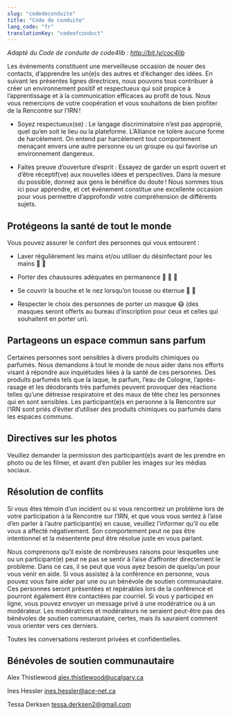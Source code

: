 ```yaml
---
slug: "codedeconduite"
title: "Code de conduite"
lang_code: "fr"
translationKey: "codeofconduct"
---
```


_Adapté du Code de conduite de code4lib : <http://bit.ly/coc4lib>_

Les événements constituent une merveilleuse occasion de nouer des contacts, d’apprendre les un(e)s des autres et
d’échanger des idées. En suivant les présentes lignes directrices, nous pouvons tous contribuer à créer un environnement
positif et respectueux qui soit propice à l’apprentissage et à la communication efficaces au profit de tous. Nous vous
remercions de votre coopération et vous souhaitons de bien profiter de la Rencontre sur l’IRN !

- Soyez respectueux(se) : Le langage discriminatoire n’est pas approprié, quel qu’en soit le lieu ou la plateforme.
  L’Alliance ne tolère aucune forme de harcèlement. On entend par harcèlement tout comportement menaçant envers une
  autre personne ou un groupe ou qui favorise un environnement dangereux.

- Faites preuve d’ouverture d’esprit : Essayez de garder un esprit ouvert et d’être réceptif(ve) aux nouvelles idées et
  perspectives. Dans la mesure du possible, donnez aux gens le bénéfice du doute ! Nous sommes tous ici pour apprendre,
  et cet événement constitue une excellente occasion pour vous permettre d’approfondir votre compréhension de différents
  sujets.

## Protégeons la santé de tout le monde

Vous pouvez assurer le confort des personnes qui vous entourent :

- Laver régulièrement les mains et/ou utiliser du désinfectant pour les mains 🧼 🧴

- Porter des chaussures adéquates en permanence 👟 👞 👠

- Se couvrir la bouche et le nez lorsqu’on tousse ou éternue 🙊 🤧

- Respecter le choix des personnes de porter un masque 😷 (des masques seront offerts au bureau d’inscription pour ceux
  et celles qui souhaitent en porter un).

## Partageons un espace commun sans parfum

Certaines personnes sont sensibles à divers produits chimiques ou parfumés. Nous demandons à tout le monde de nous aider
dans nos efforts visant à répondre aux inquiétudes liées à la santé de ces personnes. Des produits parfumés tels que la
laque, le parfum, l’eau de Cologne, l’après-rasage et les déodorants très parfumés peuvent provoquer des réactions
telles qu’une détresse respiratoire et des maux de tête chez les personnes qui en sont sensibles. Les participant(e)s en
personne à la Rencontre sur l’IRN sont priés d’éviter d’utiliser des produits chimiques ou parfumés dans les espaces
communs.

## Directives sur les photos

Veuillez demander la permission des participant(e)s avant de les prendre en photo ou de les filmer, et avant d’en
publier les images sur les médias sociaux.

## Résolution de conflits

Si vous êtes témoin d’un incident ou si vous rencontrez un problème lors de votre participation à la Rencontre sur
l’IRN, et que vous vous sentez à l’aise d’en parler à l’autre participant(e) en cause, veuillez l’informer qu’il ou elle
vous a affecté négativement. Son comportement peut ne pas être intentionnel et la mésentente peut être résolue juste en
vous parlant.

Nous comprenons qu’il existe de nombreuses raisons pour lesquelles une ou un participant(e) peut ne pas se sentir à
l’aise d’affronter directement le problème. Dans ce cas, il se peut que vous ayez besoin de quelqu’un pour vous venir en
aide. Si vous assistez à la conférence en personne, vous pouvez vous faire aider par une ou un bénévole de soutien
communautaire. Ces personnes seront présentées et repérables lors de la conférence et pourront également être contactées
par courriel. Si vous y participez en ligne, vous pouvez envoyer un message privé à une modératrice ou à un modérateur.
Les modératrices et modérateurs ne seraient peut-être pas des bénévoles de soutien communautaire, certes, mais ils
sauraient comment vous orienter vers ces derniers.

Toutes les conversations resteront privées et confidentielles.

## Bénévoles de soutien communautaire

Alex Thistlewood <alex.thistlewood@ucalgary.ca>

Ines Hessler <ines.hessler@ace-net.ca>

Tessa Derksen <tessa.derksen2@gmail.com>